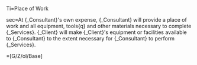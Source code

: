 Ti=Place of Work

sec=At {_Consultant}'s own expense, {_Consultant} will provide a place of work and all equipment, tools{q} and other materials necessary to complete {_Services}.  {_Client} will make {_Client}'s equipment or facilities available to {_Consultant} to the extent necessary for {_Consultant} to perform {_Services}.

=[G/Z/ol/Base]
